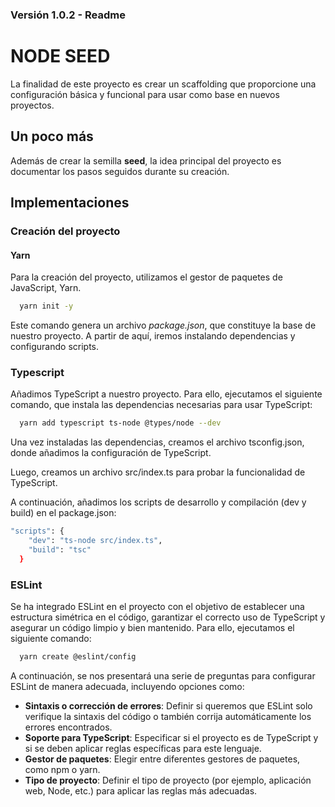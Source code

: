 ### Versión 1.0.2 - Readme

# NODE SEED

La finalidad de este proyecto es crear un scaffolding que proporcione una configuración básica y funcional para usar como base en nuevos proyectos.

## Un poco más

Además de crear la semilla **seed**, la idea principal del proyecto es documentar los pasos seguidos durante su creación.

## Implementaciones

### Creación del proyecto

#### Yarn

Para la creación del proyecto, utilizamos el gestor de paquetes de JavaScript, Yarn.

```bash
  yarn init -y
```

Este comando genera un archivo *package.json*, que constituye la base de nuestro proyecto. A partir de aquí, iremos instalando dependencias y configurando scripts.

### Typescript

Añadimos TypeScript a nuestro proyecto. Para ello, ejecutamos el siguiente comando, que instala las dependencias necesarias para usar TypeScript:

```bash
  yarn add typescript ts-node @types/node --dev
```

Una vez instaladas las dependencias, creamos el archivo tsconfig.json, donde añadimos la configuración de TypeScript.

Luego, creamos un archivo src/index.ts para probar la funcionalidad de TypeScript. 

A continuación, añadimos los scripts de desarrollo y compilación (dev y build) en el package.json:

```bash
"scripts": {
    "dev": "ts-node src/index.ts",
    "build": "tsc"
  }
```

### ESLint

Se ha integrado ESLint en el proyecto con el objetivo de establecer una estructura simétrica en el código, garantizar el correcto uso de TypeScript y asegurar un código limpio y bien mantenido. Para ello, ejecutamos el siguiente comando:


```bash
  yarn create @eslint/config
```

A continuación, se nos presentará una serie de preguntas para configurar ESLint de manera adecuada, incluyendo opciones como:

- **Sintaxis o corrección de errores**: Definir si queremos que ESLint solo verifique la sintaxis del código o también corrija automáticamente los errores encontrados.
- **Soporte para TypeScript**: Especificar si el proyecto es de TypeScript y si se deben aplicar reglas específicas para este lenguaje.
- **Gestor de paquetes**: Elegir entre diferentes gestores de paquetes, como npm o yarn.
- **Tipo de proyecto**: Definir el tipo de proyecto (por ejemplo, aplicación web, Node, etc.) para aplicar las reglas más adecuadas.